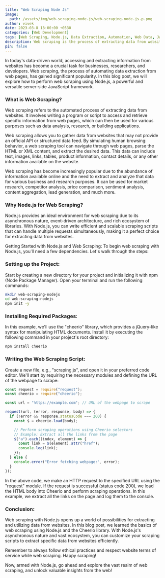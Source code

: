 ```yaml
---
title: "Web Scraping Node Js"
image:
  path: /assets/img/web-scraping-node-js/web-scraping-node-js-p.png
author: vivek
date: 2023-03-8 13:00:00 +0530
categories: [Web Development]
tags: [Web Scraping, Node.js, Data Extraction, Automation, Web Data, JavaScript]
description: Web scraping is the process of extracting data from websites. This can be done using a variety of tools and techniques, including Node.js. This blog post will discuss how to use Node.js to scrape websites.
pin: false
---
```


In today's data-driven world, accessing and extracting information from websites has become a crucial task for businesses, researchers, and developers. Web scraping, the process of automating data extraction from web pages, has gained significant popularity. In this blog post, we will explore how to perform web scraping using Node.js, a powerful and versatile server-side JavaScript framework.

### What is Web Scraping?

Web scraping refers to the automated process of extracting data from websites. It involves writing a program or script to access and retrieve specific information from web pages, which can then be used for various purposes such as data analysis, research, or building applications.

Web scraping allows you to gather data from websites that may not provide an official API or structured data feed. By simulating human browsing behavior, a web scraping tool can navigate through web pages, parse the HTML or XML content, and extract the desired data. This data can include text, images, links, tables, product information, contact details, or any other information available on the website.

Web scraping has become increasingly popular due to the abundance of information available online and the need to extract and analyze that data for various business and research purposes. It can be used for market research, competitor analysis, price comparison, sentiment analysis, content aggregation, lead generation, and much more.

### Why Node.js for Web Scraping?

Node.js provides an ideal environment for web scraping due to its asynchronous nature, event-driven architecture, and rich ecosystem of libraries. With Node.js, you can write efficient and scalable scraping scripts that can handle multiple requests simultaneously, making it a perfect choice for extracting data from websites.

Getting Started with Node.js and Web Scraping:
To begin web scraping with Node.js, you'll need a few dependencies. Let's walk through the steps:

### Setting up the Project:

Start by creating a new directory for your project and initializing it with npm (Node Package Manager). Open your terminal and run the following commands:

```bash
mkdir web-scraping-nodejs
cd web-scraping-nodejs
npm init -y
```

### Installing Required Packages:

In this example, we'll use the "cheerio" library, which provides a jQuery-like syntax for manipulating HTML documents. Install it by executing the following command in your project's root directory:

```bash
npm install cheerio
```

### Writing the Web Scraping Script:

Create a new file, e.g., "scraping.js", and open it in your preferred code editor. We'll start by requiring the necessary modules and defining the URL of the webpage to scrape:

```javascript
const request = require("request");
const cheerio = require("cheerio");

const url = "https://example.com"; // URL of the webpage to scrape

request(url, (error, response, body) => {
  if (!error && response.statusCode === 200) {
    const $ = cheerio.load(body);

    // Perform scraping operations using Cheerio selectors
    // Example: Extract all the links from the page
    $("a").each((index, element) => {
      const link = $(element).attr("href");
      console.log(link);
    });
  } else {
    console.error("Error fetching webpage:", error);
  }
});
```

In the above code, we make an HTTP request to the specified URL using the "request" module. If the request is successful (status code 200), we load the HTML body into Cheerio and perform scraping operations. In this example, we extract all the links on the page and log them to the console.

### Conclusion:

Web scraping with Node.js opens up a world of possibilities for extracting and utilizing data from websites. In this blog post, we learned the basics of web scraping using Node.js and the Cheerio library. With Node.js's asynchronous nature and vast ecosystem, you can customize your scraping scripts to extract specific data from websites efficiently.

Remember to always follow ethical practices and respect website terms of service while web scraping. Happy scraping!

Now, armed with Node.js, go ahead and explore the vast realm of web scraping, and unlock valuable insights from the web!

